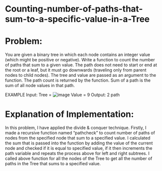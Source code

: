 # Counting-number-of-paths-that-sum-to-a-specific-value-in-a-Tree

# Problem:
You are given a binary tree in which each node contains an integer value (which might be positive or negative). Write a function to count the number of paths that sum to a given value. The path does not need to start or end at the root or a leaf, but it must go downwards (traveling only from parent nodes to child nodes). The tree and value are passed as an argument to the function. The path count is returned by the function. Sum of a path is the sum of all node values in that path.

EXAMPLE Input:
Tree =
![image](https://user-images.githubusercontent.com/87650614/151612052-f7a38720-fa61-4e3f-b327-976babd6176c.png)
Value = 9
Output: 2 path

# Explanation of Implementation:
In this problem, I have applied the divide & conquer technique. Firstly, I made a recursive function named “pathcheck” to count number of paths of nodes from the specified node that sum to a specified value. I calculated the sum that is passed into the function by adding the value of the current node and checked if it is equal to specified value, if it then increments the path variable and repeats the process above for left and right subtrees. I called above function for all the nodes of the Tree to get all the number of paths in the Tree that sums to a specified value.
